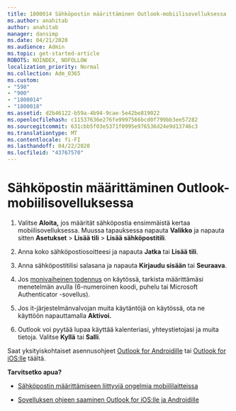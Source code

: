 ```yaml
---
title: 1800014 Sähköpostin määrittäminen Outlook-mobiilisovelluksessa
ms.author: anahitab
author: anahitab
manager: dansimp
ms.date: 04/21/2020
ms.audience: Admin
ms.topic: get-started-article
ROBOTS: NOINDEX, NOFOLLOW
localization_priority: Normal
ms.collection: Adm_O365
ms.custom:
- "598"
- "900"
- "1800014"
- "1800018"
ms.assetid: d2b46122-b59a-4b94-9cae-5e42be819022
ms.openlocfilehash: c11537636e276fe9997566bcd0f799bb3ee57282
ms.sourcegitcommit: 631cbb5f03e5371f0995e976536d24e9d13746c3
ms.translationtype: MT
ms.contentlocale: fi-FI
ms.lasthandoff: 04/22/2020
ms.locfileid: "43767570"
---
```

# <a name="set-up-email-in-the-outlook-mobile-app"></a>Sähköpostin määrittäminen Outlook-mobiilisovelluksessa

1. Valitse **Aloita,** jos määrität sähköpostia ensimmäistä kertaa mobiilisovelluksessa. Muussa tapauksessa napauta **Valikko** ja napauta sitten **Asetukset** \> **Lisää tili** \> **Lisää sähköpostitili**.

2. Anna koko sähköpostiosoitteesi ja napauta **Jatka** tai **Lisää tili**.

3. Anna sähköpostitilisi salasana ja napauta **Kirjaudu sisään** tai **Seuraava**.

4. Jos [monivaiheinen todennus](https://docs.microsoft.com/office365/admin/security-and-compliance/set-up-multi-factor-authentication) on käytössä, tarkista määrittämäsi menetelmän avulla (6-numeroinen koodi, puhelu tai Microsoft Authenticator -sovellus).

5. Jos it-järjestelmänvalvojan muita käytäntöjä on käytössä, ota ne käyttöön napauttamalla **Aktivoi.**

6. Outlook voi pyytää lupaa käyttää kalenteriasi, yhteystietojasi ja muita tietoja. Valitse **Kyllä** tai **Salli**.

Saat yksityiskohtaiset asennusohjeet [Outlook for Androidille](https://support.office.com/article/886db551-8dfa-4fd5-b835-f8e532091872.aspx) tai [Outlook for iOS:lle](https://support.office.com/article/b2de2161-cc1d-49ef-9ef9-81acd1c8e234.aspx) täältä.
  
 **Tarvitsetko apua?**
  
- [Sähköpostin määrittämiseen liittyviä ongelmia mobiililaitteissa](https://support.office.com/article/a264ef01-9c88-48fb-9285-7017e4f31f02.aspx)

- [Sovelluksen ohjeen saaminen Outlook for iOS:lle ja Androidille](https://support.office.com/article/218a22d1-9fa5-4889-b689-de1c63493243.aspx#ID0EAABAAA=Contact_Support)
